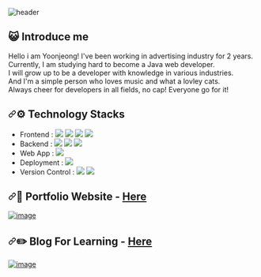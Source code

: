 ![header](https://capsule-render.vercel.app/api?type=rounded&color=gradient&customColorList=0,2,2,5,30&height=100&section=header&text=Welcome&nbsp;%to&nbsp;%my&nbsp;%Github&fontSize=40&animation=fadeIn)

<h2 dir="auto"><g-emoji class="g-emoji" alias="raising_hand_man" fallback-src="https://github.githubassets.com/images/icons/emoji/unicode/1f64b-2642.png">😺&zwj;</g-emoji> Introduce me</h2>
Hello i am Yoonjeong! I've been working in advertising industry for 2 years.<br>
Currently, I am studying hard to become a Java web developer.<br>
I will grow up to be a developer with knowledge in various industries.<br>
And I'm a simple person who loves music and what a lovley cats.<br>
Always cheer for developers in all fields, no cap! Everyone go for it!

<div class="Box-body p-4"> 
<h2 dir="auto"><a id="user-content--technology-stacks" class="anchor" aria-hidden="true" href="#-technology-stacks"><svg class="octicon octicon-link" viewBox="0 0 16 16" version="1.1" width="16" height="16" aria-hidden="true"><path fill-rule="evenodd" d="M7.775 3.275a.75.75 0 001.06 1.06l1.25-1.25a2 2 0 112.83 2.83l-2.5 2.5a2 2 0 01-2.83 0 .75.75 0 00-1.06 1.06 3.5 3.5 0 004.95 0l2.5-2.5a3.5 3.5 0 00-4.95-4.95l-1.25 1.25zm-4.69 9.64a2 2 0 010-2.83l2.5-2.5a2 2 0 012.83 0 .75.75 0 001.06-1.06 3.5 3.5 0 00-4.95 0l-2.5 2.5a3.5 3.5 0 004.95 4.95l1.25-1.25a.75.75 0 00-1.06-1.06l-1.25 1.25a2 2 0 01-2.83 0z"></path></svg></a><g-emoji class="g-emoji" alias="hammer" fallback-src="https://github.githubassets.com/images/icons/emoji/unicode/1f528.png">⚙️</g-emoji> Technology Stacks</h2>
<ul dir="auto">
<li>Frontend : <span><a target="_blank" rel="noopener noreferrer" href="https://camo.githubusercontent.com/dcda8d4b13cf09b9e90b1b44d91aefd13f2bdca27b55733f4f3332339e3d190f/68747470733a2f2f696d672e736869656c64732e696f2f62616467652f48544d4c2d6533346632363f7374796c653d666c6174266c6f676f3d68746d6c35266c6f676f436f6c6f723d7768697465"><img src="https://camo.githubusercontent.com/dcda8d4b13cf09b9e90b1b44d91aefd13f2bdca27b55733f4f3332339e3d190f/68747470733a2f2f696d672e736869656c64732e696f2f62616467652f48544d4c2d6533346632363f7374796c653d666c6174266c6f676f3d68746d6c35266c6f676f436f6c6f723d7768697465" data-canonical-src="https://img.shields.io/badge/HTML-e34f26?style=flat&amp;logo=html5&amp;logoColor=white" style="max-width: 100%;"></a></span>
<span><a target="_blank" rel="noopener noreferrer" href="https://camo.githubusercontent.com/9ec42846977dc75ca88cfac233370cad14d36507f7a1449ab3636e86f2ccb756/68747470733a2f2f696d672e736869656c64732e696f2f62616467652f4353532d3135373262363f7374796c653d666c6174266c6f676f3d63737333266c6f676f436f6c6f723d7768697465"><img src="https://camo.githubusercontent.com/9ec42846977dc75ca88cfac233370cad14d36507f7a1449ab3636e86f2ccb756/68747470733a2f2f696d672e736869656c64732e696f2f62616467652f4353532d3135373262363f7374796c653d666c6174266c6f676f3d63737333266c6f676f436f6c6f723d7768697465" data-canonical-src="https://img.shields.io/badge/CSS-1572b6?style=flat&amp;logo=css3&amp;logoColor=white" style="max-width: 100%;"></a></span>
<span><a target="_blank" rel="noopener noreferrer" href="https://camo.githubusercontent.com/b43dc962c06f8b16b1e1bebeb3f1b39d386f598138f1f658dc8bf16029ef14cd/68747470733a2f2f696d672e736869656c64732e696f2f62616467652f4a6176615363726970742d677261793f7374796c653d666c6174266c6f676f3d4a617661536372697074266c6f676f436f6c6f723d463744463145"><img src="https://camo.githubusercontent.com/b43dc962c06f8b16b1e1bebeb3f1b39d386f598138f1f658dc8bf16029ef14cd/68747470733a2f2f696d672e736869656c64732e696f2f62616467652f4a6176615363726970742d677261793f7374796c653d666c6174266c6f676f3d4a617661536372697074266c6f676f436f6c6f723d463744463145" data-canonical-src="https://img.shields.io/badge/JavaScript-dbab09?style=flat&amp;logo=javascript&amp;logoColor=white" style="max-width: 100%;"></a></span>
<span><a target="_blank" rel="noopener noreferrer" href="https://camo.githubusercontent.com/9cf13cda2000073e5adcf3064ee4d1ff6d87942033ab1a3cc2302d6b5c309461/68747470733a2f2f696d672e736869656c64732e696f2f62616467652f6a51756572792d3037363961643f7374796c653d666c6174266c6f676f3d6a7175657279266c6f676f436f6c6f723d7768697465"><img src="https://camo.githubusercontent.com/9cf13cda2000073e5adcf3064ee4d1ff6d87942033ab1a3cc2302d6b5c309461/68747470733a2f2f696d672e736869656c64732e696f2f62616467652f6a51756572792d3037363961643f7374796c653d666c6174266c6f676f3d6a7175657279266c6f676f436f6c6f723d7768697465" data-canonical-src="https://img.shields.io/badge/jQuery-0769ad?style=flat&amp;logo=jquery&amp;logoColor=white" style="max-width: 100%;"></a></span>
<li>Backend : <span><a target="_blank" rel="noopener noreferrer" href="https://camo.githubusercontent.com/372dfe5550512c1b2e7e3649ea92a5cbadeec44a51c3b2bf822fe2a7a22c13d7/68747470733a2f2f696d672e736869656c64732e696f2f62616467652f4a6176612d3030373339363f7374796c653d666c61742d737175617265266c6f676f3d4a617661266c6f676f436f6c6f723d7768697465"><img src="https://camo.githubusercontent.com/372dfe5550512c1b2e7e3649ea92a5cbadeec44a51c3b2bf822fe2a7a22c13d7/68747470733a2f2f696d672e736869656c64732e696f2f62616467652f4a6176612d3030373339363f7374796c653d666c61742d737175617265266c6f676f3d4a617661266c6f676f436f6c6f723d7768697465" data-canonical-src="https://img.shields.io/badge/java-3776AB?style=flat&amp;logo=java&amp;logoColor=white" style="max-width: 100%;"></a></span>
<span><a target="_blank" rel="noopener noreferrer" href="https://camo.githubusercontent.com/6b2ed7089431e0e4833ed80c95d7a167f7cf7b2f2855cabfd64e2af988ab8a69/68747470733a2f2f696d672e736869656c64732e696f2f62616467652f4f7261636c652d3434373941313f7374796c653d666c61742d737175617265266c6f676f3d4f7261636c65266c6f676f436f6c6f723d7768697465"><img src="https://camo.githubusercontent.com/6b2ed7089431e0e4833ed80c95d7a167f7cf7b2f2855cabfd64e2af988ab8a69/68747470733a2f2f696d672e736869656c64732e696f2f62616467652f4f7261636c652d3434373941313f7374796c653d666c61742d737175617265266c6f676f3d4f7261636c65266c6f676f436f6c6f723d7768697465" data-canonical-src="https://img.shields.io/badge/oracle-3776AB?style=flat&amp;logo=oracle&amp;logoColor=white" style="max-width: 100%;"></a></span>
<span><a target="_blank" rel="noopener noreferrer" href="https://camo.githubusercontent.com/29437b7595959124268299622f46cad2c8442c3f2a4d311cd33f9f3633a8c3cf/68747470733a2f2f696d672e736869656c64732e696f2f62616467652f4d7953514c2d6631643864393f7374796c653d666c6174266c6f676f3d4d7953514c266c6f676f436f6c6f723d343437394131"><img src="https://camo.githubusercontent.com/29437b7595959124268299622f46cad2c8442c3f2a4d311cd33f9f3633a8c3cf/68747470733a2f2f696d672e736869656c64732e696f2f62616467652f4d7953514c2d6631643864393f7374796c653d666c6174266c6f676f3d4d7953514c266c6f676f436f6c6f723d343437394131" data-canonical-src="https://img.shields.io/badge/mySQL-336791?style=flat&amp;logo=mysql&amp;logoColor=white" style="max-width: 100%;"></a></span><br></li>
<li>Web App : <span><a target="_blank" rel="noopener noreferrer" href="https://camo.githubusercontent.com/1f38af5ca8299d9d7bc2df4b6f22a69533a0938bc9049023efa97c58c7218494/68747470733a2f2f696d672e736869656c64732e696f2f62616467652f537072696e67426f6f742d3644423333463f7374796c653d666c61742d737175617265266c6f676f3d537072696e67266c6f676f436f6c6f723d7768697465"><img src="https://camo.githubusercontent.com/1f38af5ca8299d9d7bc2df4b6f22a69533a0938bc9049023efa97c58c7218494/68747470733a2f2f696d672e736869656c64732e696f2f62616467652f537072696e67426f6f742d3644423333463f7374796c653d666c61742d737175617265266c6f676f3d537072696e67266c6f676f436f6c6f723d7768697465" data-canonical-src="https://img.shields.io/badge/springboot Native-61dafb?style=flat&amp;logo=springboot&amp;logoColor=white" style="max-width: 100%;"></a></span><br></li>
<li>Deployment : <span><a target="_blank" rel="noopener noreferrer" href="https://camo.githubusercontent.com/dac51dc29a687631e486f878ece50888df433df52c1abae1aceeddd67e6d5c9c/68747470733a2f2f696d672e736869656c64732e696f2f62616467652f4157532d3233326633653f7374796c653d666c6174266c6f676f3d616d617a6f6e2d617773266c6f676f436f6c6f723d7768697465"><img src="https://camo.githubusercontent.com/dac51dc29a687631e486f878ece50888df433df52c1abae1aceeddd67e6d5c9c/68747470733a2f2f696d672e736869656c64732e696f2f62616467652f4157532d3233326633653f7374796c653d666c6174266c6f676f3d616d617a6f6e2d617773266c6f676f436f6c6f723d7768697465" data-canonical-src="https://img.shields.io/badge/AWS-232f3e?style=flat&amp;logo=amazon-aws&amp;logoColor=white" style="max-width: 100%;"></a></span>
<li>Version Control : <span><a target="_blank" rel="noopener noreferrer" href="https://camo.githubusercontent.com/a5c0504083b5277605016d9b051d46d6718576e14f2d8c9e60a7acdcf93637c5/68747470733a2f2f696d672e736869656c64732e696f2f62616467652f4769742d6630353033323f7374796c653d666c6174266c6f676f3d676974266c6f676f436f6c6f723d7768697465"><img src="https://camo.githubusercontent.com/a5c0504083b5277605016d9b051d46d6718576e14f2d8c9e60a7acdcf93637c5/68747470733a2f2f696d672e736869656c64732e696f2f62616467652f4769742d6630353033323f7374796c653d666c6174266c6f676f3d676974266c6f676f436f6c6f723d7768697465" data-canonical-src="https://img.shields.io/badge/Git-f05032?style=flat&amp;logo=git&amp;logoColor=white" style="max-width: 100%;"></a></span>
<span><a target="_blank" rel="noopener noreferrer" href="https://camo.githubusercontent.com/b3ad6ddd6c77d8cbf000a72355f3020a40e235b94182e6655ebc2df3b977d846/68747470733a2f2f696d672e736869656c64732e696f2f62616467652f4769744875622d677261793f7374796c653d666c6174266c6f676f3d476974487562266c6f676f436f6c6f723d626c61636b"><img src="https://camo.githubusercontent.com/b3ad6ddd6c77d8cbf000a72355f3020a40e235b94182e6655ebc2df3b977d846/68747470733a2f2f696d672e736869656c64732e696f2f62616467652f4769744875622d677261793f7374796c653d666c6174266c6f676f3d476974487562266c6f676f436f6c6f723d626c61636b" data-canonical-src="https://img.shields.io/badge/GitHub-181717?style=flat&amp;logo=github&amp;logoColor=white" style="max-width: 100%;"></a></span>
</li>
</ul>
<h2 dir="auto"><a id="user-content--portfolio-website---here" class="anchor" aria-hidden="true" href="#-portfolio-website---here"><svg class="octicon octicon-link" viewBox="0 0 16 16" version="1.1" width="16" height="16" aria-hidden="true"><path fill-rule="evenodd" d="M7.775 3.275a.75.75 0 001.06 1.06l1.25-1.25a2 2 0 112.83 2.83l-2.5 2.5a2 2 0 01-2.83 0 .75.75 0 00-1.06 1.06 3.5 3.5 0 004.95 0l2.5-2.5a3.5 3.5 0 00-4.95-4.95l-1.25 1.25zm-4.69 9.64a2 2 0 010-2.83l2.5-2.5a2 2 0 012.83 0 .75.75 0 001.06-1.06 3.5 3.5 0 00-4.95 0l-2.5 2.5a3.5 3.5 0 004.95 4.95l1.25-1.25a.75.75 0 00-1.06-1.06l-1.25 1.25a2 2 0 01-2.83 0z"></path></svg></a><g-emoji class="g-emoji" alias="memo" fallback-src="https://github.githubassets.com/images/icons/emoji/unicode/1f4dd.png">📝</g-emoji> Portfolio Website - <a href="http://coolcode.co.kr" rel="nofollow">Here</a></h2>
<p dir="auto"><a href="http://coolcode.co.kr" rel="nofollow"><img src="https://user-images.githubusercontent.com/101988633/182172987-9bda4833-481b-441f-897e-d3ec1a8fb335.png" alt="image" style="max-width: 100%;"></a></p>
<h2 dir="auto"><a id="user-content-️-blog-for-learning---here" class="anchor" aria-hidden="true" href="#️-blog-for-learning---here"><svg class="octicon octicon-link" viewBox="0 0 16 16" version="1.1" width="16" height="16" aria-hidden="true"><path fill-rule="evenodd" d="M7.775 3.275a.75.75 0 001.06 1.06l1.25-1.25a2 2 0 112.83 2.83l-2.5 2.5a2 2 0 01-2.83 0 .75.75 0 00-1.06 1.06 3.5 3.5 0 004.95 0l2.5-2.5a3.5 3.5 0 00-4.95-4.95l-1.25 1.25zm-4.69 9.64a2 2 0 010-2.83l2.5-2.5a2 2 0 012.83 0 .75.75 0 001.06-1.06 3.5 3.5 0 00-4.95 0l-2.5 2.5a3.5 3.5 0 004.95 4.95l1.25-1.25a.75.75 0 00-1.06-1.06l-1.25 1.25a2 2 0 01-2.83 0z"></path></svg></a><g-emoji class="g-emoji" alias="pencil2" fallback-src="https://github.githubassets.com/images/icons/emoji/unicode/270f.png">✏️</g-emoji> Blog For Learning - <a href="https://blog.coolcode.co.kr" rel="nofollow">Here</a></h2>
<p dir="auto"><a href="https://blog.coolcode.co.kr" rel="nofollow"><img src="https://user-images.githubusercontent.com/101988633/182175697-e6ba94b8-2f24-4baf-9ba7-cc4c775cdb2d.png" alt="image" style="max-width: 100%;"></a></p>
</article>
  </div>
